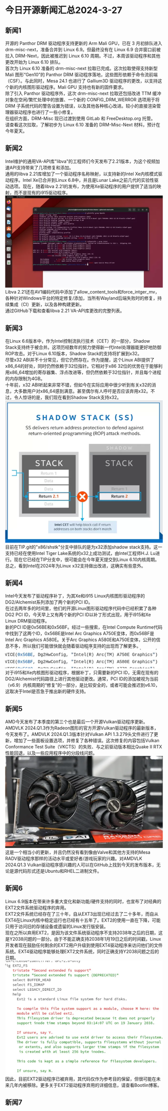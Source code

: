 # 今日开源新闻汇总2024-3-27
## 新闻1
开源的 Panthor DRM 驱动程序支持更新的 Arm Mali GPU，已在 3 月初排队进入 drm-misc-next，准备合并到 Linux 6.9。但最终没有在 Linux 6.9 合并窗口前被拉入 DRM-Next，因此被推迟到 Linux 6.10 周期。不过，本周该驱动程序和其他更改开始为 Linux 6.10 排队。
<br>
首次为 Linux 6.10 准备的 drm-misc-next 拉取已完成。这次拉取使得支持新型 Mali 图形“Gen10”的 Panthor DRM 驱动程序落地，这些图形依赖于命令流前端（CSF）。与此同时，Mesa 24.1 也进行了 Gallium3D 驱动程序的更改，以支持这个新的内核图形驱动程序。Mali GPU 支持也有新的固件要求。
<br>
除了引入 Panthor 驱动程序外，这次 drm-misc-next 拉取还包括改进 TTM 缓冲对象在空闲/繁忙处理中的放置、一个新的 CONFIG_DRM_WERROR 选项用于将 DRM 子系统代码的警告设置为错误，以及其他各种核心改进。较小的直接渲染管理器驱动程序也进行了一些小修复。
<br>
在组织方面，DRM-Misc 现已过渡到使用 GitLab 和 FreeDesktop.org 托管。
<br>
请查看这次拉取，了解初步为 Linux 6.10 准备的 DRM-Misc-Next 材料，预计在今年夏天。
<br>
## 新闻2
Intel维护的通用VA-API库"libva"的工程师们今天发布了2.21版本，为这个视频加速API支持带来了几项修复和添加。
<br>
通用的libva 2.21库增加了一个驱动程序名称映射，以支持新的Intel Xe内核模式驱动程序。Intel Xe已合并到Linux 6.8中，并且是Lunar Lake之前几代的实验性驱动选项。现在，随着libva 2.21的发布，为使用Xe驱动程序的用户提供了适当的映射，而不是现有的i915驱动程序。
<br>
![图片暂时迷路了！！:(](img/2.png)
<br>
Libva 2.21还在AV1编码代码中添加了allow_content_tools和force_intger_mv，各种针对Windows平台的特定修复/添加，当所有Wayland后端失败时的修复，持续集成（CI）更新，以及各种构建更新。
<br>
通过GitHub下载和查看libva 2.21 VA-API库更改的完整列表。
<br>
## 新闻3
在Linux 6.6版本中，作为Intel控制流执行技术（CET）的一部分，Shadow Stack支持终于被合并。这项历经数年的努力使得新一代Intel处理器能更好地防御ROP攻击。对于Linux 6.10版本，Shadow Stack的支持将扩展到x32。
<br>
尽管x32 ABI并不十分常见，但它仍然存在。作为提醒，这个Linux ABI提供了x86_64的好处，同时仍然依赖于32位指针。它相对于x86 32位的优势在于能够利用x86_64增加的寄存器集、浮点改进等，但仍然依赖于32位指针，并且每个进程的内存限制为4GB。
<br>
十年前，x32 ABI听起来非常不错，但如今在实际应用中很少听到有关x32的消息，大多数用户对x86_64感到满意。甚至偶尔有人呼吁是否应该弃用x32。不过，令人惊讶的是，我们现在看到Shadow Stack支持x32。
<br>
![图片暂时迷路了！！:(](img/3.png)
<br>
目前在TIP.git的"x86/shstk"分支中排队的是为x32添加shadow stack支持。这一支持已经在使用Intel Tiger Lake系统的x32上成功测试，由Intel工程师H.J. Lu进行。现在它已经在TIP分支中，很可能会在今年夏天提交到Linux 6.10内核周期。总之，看到Intel在2024年为Linux x32支持做出改进，这确实有些意外。
<br>
## 新闻4
Intel今天发布了驱动程序补丁，为其Xe和i915 Linux内核图形驱动程序的DG2/Alchemist系列添加了两个新的PCI ID。
<br>
在过去两年多的时间里，他们的开源Linux图形驱动程序代码中已经积累了各种DG2 PCI ID，今天早上又有两个新的PCI ID以补丁形式出现，用于i915和Xe Linux DRM驱动程序。
<br>
新的PCI ID是0x56BE和0x56BF。经过一些搜索，在Intel Compute Runtime代码中找到了这两个ID，0x56BE是Intel Arc Graphics A750E变体，而0x56BF是Intel Arc Graphics A580E。关于Arc Graphics A580E和A750E变体，公开的信息不多，所以我们可能很快就会随着驱动程序支持的出现而了解更多。
<br>
![图片暂时迷路了！！:(](img/4.png)
<br>
对于i915和Xe内核图形驱动程序，根据补丁，只需要新的PCI ID，无需在现有的DG2/Alchemist代码路径上进行其他驱动更改。通常，PCI ID的添加被视为当前（v6.9）内核周期的“修复”的一部分，是比较安全的，或者可能会推迟到v6.10，这取决于Intel是否急于推出新的硬件支持。
<br>
## 新闻5
AMD今天发布了本季度的第三个也是最后一个开源Vulkan驱动程序更新。
<br>
AMDVLK 2024.Q1.3作为Radeon图形的官方开源Vulkan驱动程序的最新版本，今天发布了。AMDVLK 2024.Q1.3版本针对Vulkan API 1.3.279头文件进行了更新，增加了一些面板设置选项，并修复了各种错误。这次修复的内容包括Vulkan Conformance Test Suite（VKCTS）的失败、与之前驱动版本相比Quake II RTX性能回退，以及一些应用程序中的分段线问题。
<br>
![图片暂时迷路了！！:(](img/5.png)
<br>
这是一个相当小的更新，并且仍然没有看到像由Valve和其他方支持的Mesa RADV驱动程序那样的活动水平或爱好者/游戏玩家的兴趣。对AMDVLK 2024.Q1.3 Vulkan驱动程序感兴趣的人可以在GitHub上找到今天的发布版本，无论是源代码形式还是Ubuntu和RHEL二进制文件。
<br>
## 新闻6
Linux 6.9版本在带来许多重大变化和新功能/硬件支持的同时，也宣布了对经典的EXT2文件系统驱动程序的弃用。
<br>
EXT2文件系统已经存在了三十年，自从EXT3出现已经过去了二十多年，而自从EXT4在Linux内核中稳定运行也已经有十五年了。EXT2的使用一直在下降，可能只用于访问旧的存储设备或遗留的Linux发行版安装。
<br>
现在之所以弃用EXT2，是因为该文件系统驱动程序不支持2038年之后的日期，这是Y2038问题的一部分。由于不能正确支持2038年1月19日之后的时间戳，Linux开发者现在鼓励任何剩余的EXT2用户升级到使用EXT4驱动程序来访问他们的文件系统。EXT4驱动程序能够处理EXT2文件系统，同时正确支持Y2038问题之后的日期。
<br>
![图片暂时迷路了！！:(](img/6.png)
<br>
因此，目前EXT2驱动程序已被弃用，其代码仅作为参考目的保留，但很可能在未来几年内被移除。更多关于EXT2驱动程序弃用的详细信息，请查看Bootlin博客。
<br>
## 新闻7
